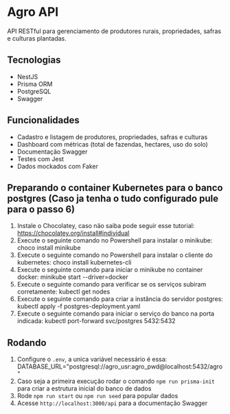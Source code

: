 # Agro API

API RESTful para gerenciamento de produtores rurais, propriedades, safras e culturas plantadas.

## Tecnologias
- NestJS
- Prisma ORM
- PostgreSQL
- Swagger

## Funcionalidades
- Cadastro e listagem de produtores, propriedades, safras e culturas
- Dashboard com métricas (total de fazendas, hectares, uso do solo)
- Documentação Swagger
- Testes com Jest
- Dados mockados com Faker

## Preparando o container Kubernetes para o banco postgres (Caso ja tenha o tudo configurado pule para o passo 6)
1. Instale o Chocolatey, caso não saiba pode seguir esse tutorial: https://chocolatey.org/install#individual
2. Execute o seguinte comando no Powershell para instalar o minikube: choco install minikube
3. Execute o seguinte comando no Powershell para instalar o cliente do kubernetes: choco install kubernetes-cli
4. Execute o seguinte comando para iniciar o minikube no container docker: minikube start --driver=docker
5. Execute o seguinte comando para verificar se os serviços subiram corretamente: kubectl get nodes
6. Execute o seguinte comando para criar a instância do servidor postgres: kubectl apply -f postgres-deployment.yaml
7. Execute o seguinte comando para iniciar o serviço do banco na porta indicada: kubectl port-forward svc/postgres 5432:5432

## Rodando
1. Configure o `.env`, a unica variável necessário é essa: DATABASE_URL="postgresql://agro_usr:agro_pwd@localhost:5432/agro"
2. Caso seja a primeira execução rodar o comando `npm run prisma-init` para criar a estrutura inicial do banco de dados
2. Rode `npm run start` ou `npm run seed` para popular dados
3. Acesse `http://localhost:3000/api` para a documentação Swagger
